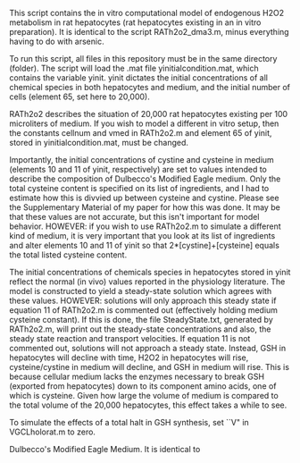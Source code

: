 This script contains the in vitro computational model of endogenous H2O2 metabolism in rat hepatocytes (rat hepatocytes
existing in an in vitro preparation). It is identical to the script RATh2o2_dma3.m, minus everything having to do with
arsenic. 

To run this script, all files in this repository must be in the same directory (folder). The script will load the .mat file
yinitialcondition.mat, which contains the variable yinit. yinit dictates the initial concentrations of all chemical species
in both hepatocytes and medium, and the initial number of cells (element 65, set here to 20,000). 

RATh2o2 describes the situation of 20,000 rat hepatocytes existing per 100 microliters of medium. If you wish to model a 
different in vitro setup, then the constants cellnum and vmed in RATh2o2.m and element 65 of yinit, stored in 
yinitialcondition.mat, must be changed. 

Importantly, the initial concentrations of cystine and cysteine in medium (elements 10 and 11 of yinit, respectively) are 
set to values intended to describe the composition of Dulbecco's Modified Eagle medium. Only the total cysteine content
is specified on its list of ingredients, and I had to estimate how this is divvied up between cysteine and cystine. Please
see the Supplementary Material of my paper for how this was done. It may be that these values are not accurate, but this
isn't important for model behavior. HOWEVER: if you wish to use RATh2o2.m to simulate a different kind of medium, it is very
important that you look at its list of ingredients and alter elements 10 and 11 of yinit so that 2*[cystine]+[cysteine] equals
the total listed cysteine content.

The initial concentrations of chemicals species in hepatocytes stored in yinit reflect the normal (in vivo) values reported in the
physiology literature. The model is constructed to yield a steady-state solution which agrees with these values. HOWEVER: solutions
will only approach this steady state if equation 11 of RATh2o2.m is commented out (effectively holding medium cysteine constant). 
If this is done, the file SteadyState.txt, generated by RATh2o2.m, will print out the steady-state concentrations and also, the steady
state reaction and transport velocities. If equation 11 is not commented out, solutions will not approach a steady state. Instead,
GSH in hepatocytes will decline with time, H2O2 in hepatocytes will rise, cysteine/cystine in medium will decline, and GSH in medium 
will rise. This is because cellular medium lacks the enzymes necessary to break GSH (exported from hepatocytes) down to its component
amino acids, one of which is cysteine. Given how large the volume of medium is compared to the total volume of the 20,000 
hepatocytes, this effect takes a while to see.

To simulate the effects of a total halt in GSH synthesis, set ``V" in VGCLholorat.m to zero. 


 
Dulbecco's Modified Eagle Medium. It is identical to 
